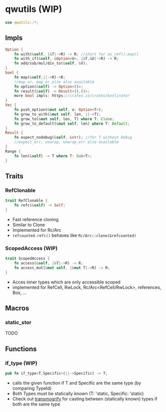 # qwutils (WIP)  
```rust
use qwutils::*;
```

## Impls
```rust
Option {
    fn with(&self, |&T|->R) -> R; //short for as_ref().map()
    fn with_if(&self, &Option<U>, |&T,&U|->R) -> R;
    fn add/sub/mul/div_to(&self, &V);
}
bool {
    fn map(&self,||->R)->R;
    //map_or, map_or_else also available
    fn option(&self) -> Option<()>;
    fn result(&self) -> Result<(),()>;
    more bool impls: https://crates.io/crates/boolinator
}
Vec {
    fn push_option(&mut self, o: Option<T>);
    fn grow_to_with(&mut self, len, ||->T);
    fn grow_to(&mut self, len, T) where T: Clone;
    fn grow_to_default(&mut self, len) where T: Default;
}
Result {
    fn expect_nodebug(&self, &str); //for T without Debug
    //expect_err, unwrap, unwrap_err also available
}
Range {
    fn len(&self) -> T where T: Sub<T>;
}
```

## Traits 

### RefClonable  
```rust
trait RefClonable {
    fn refc(&self) -> Self;
}
```

- Fast reference cloning
- Similar to Clone
- Implemented for Rc/Arc
- ```refcounted.refc()``` behaves like ```Rc/Arc::clone(&refcounted)```

### ScopedAccess (WIP)
```rust
trait ScopedAccess {
    fn access(&self, |&T|->R) -> R;
    fn access_mut(&mut self, |&mut T|->R) -> R;
}
```

- Acces inner types which are only accessible scoped
- implemented for RefCell, RwLock, Rc/Arc<RefCell/RwLock>, references, Box, ...

## Macros

### static_stor

TODO

## Functions

### if_type (WIP)
```rust
pub fn if_type<T,Specific>(||->Specific) -> T;
```
- calls the given function if T and Specific are the same type (by comparing TypeId)
- Both Types must be statically known (T: 'static, Specific: 'static)
- Check out [transmogrify](https://github.com/sagebind/transmogrify) for casting between (statically known) types if both are the same type